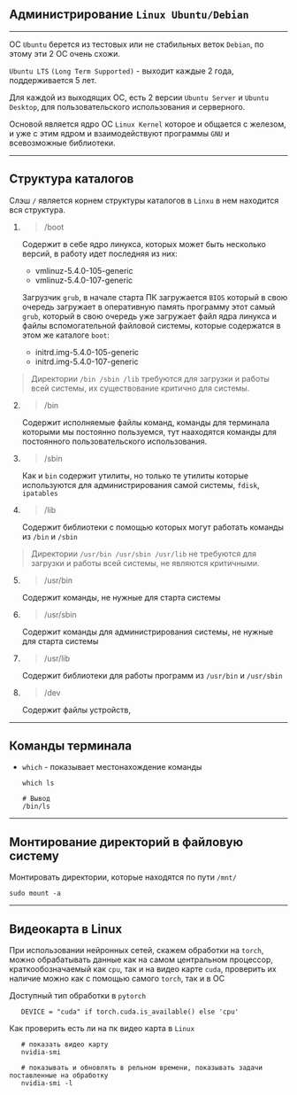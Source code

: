 Администрирование `Linux Ubuntu/Debian`
---
---

ОС `Ubuntu` берется из тестовых или не стабильных веток `Debian`, по этому эти 2
ОС очень схожи.

`Ubuntu LTS` `(Long Term Supported)` - выходит каждые 2 года, поддерживается 5 лет.

Для каждой из выходящих ОС, есть 2 версии `Ubuntu Server` и `Ubuntu Desktop`, для
пользовательского использования и серверного.

Основой является ядро ОС `Linux Kernel` которое и общается с железом, и уже с этим
ядром и взаимодействуют программы `GNU` и всевозможные библиотеки.

---
Структура каталогов
---
Слэш `/` является корнем структуры каталогов в `Linxu` в нем находится вся структура.

1) > /boot 

    Содержит в себе ядро линукса, которых может быть несколько версий, в работу идет 
последняя из них:
     - vmlinuz-5.4.0-105-generic 
     - vmlinuz-5.4.0-107-generic

    Загрузчик `grub`, в начале старта ПК загружается `BIOS` который в свою очередь
загружает в оперативную память программу этот самый `grub`, который в свою очередь 
уже загружает файл ядра линукса и файлы вспомогательной файловой системы, которые 
содержатся в этом же каталоге `boot`:
   - initrd.img-5.4.0-105-generic
   - initrd.img-5.4.0-107-generic

> Директории `/bin /sbin /lib` требуются для загрузки и работы всей системы, 
> их существование критично для системы.

2) > /bin 

   Содержит исполняемые файлы команд, команды для терминала которыми мы постоянно 
пользуемся, тут нааходятся команды для постоянного пользовательского использования.


3) > /sbin

   Как и `bin` содержит утилиты, но только те утилиты которые используются для 
администрирования самой системы, `fdisk`, `ipatables`

4) > /lib

   Содержит библиотеки с помощью которых могут работать команды из `/bin` и `/sbin`
   
> Директории `/usr/bin /usr/sbin /usr/lib` не требуются для загрузки и работы всей
> системы, не являются критичными.

5) > /usr/bin

   Содержит команды, не нужные для старта системы

6) > /usr/sbin

   Содержит команды для администрирования системы, не нужные для старта системы

7) > /usr/lib

   Содержит библиотеки для работы программ из `/usr/bin` и `/usr/sbin`

8) > /dev

   Содержит файлы устройств, 



---
Команды терминала
---

- `which` - показывает местонахождение команды

   ```
   which ls
  
   # Вывод
   /bin/ls
   ```

---
Монтирование директорий в файловую систему
---

Монтировать директории, которые находятся по пути `/mnt/` 

    sudo mount -a

---
Видеокарта в Linux 
---

При использовании нейронных сетей, скажем обработки на `torch`, можно обрабатывать
данные как на самом центральном процессор, краткообозначаемый как `cpu`, так и на
видео карте `cuda`, проверить их наличие можно как с помощью самого `torch`, так
и в ОС

Доступный тип обработки в `pytorch`
```
   DEVICE = "cuda" if torch.cuda.is_available() else 'cpu'
```

Как проверить есть ли на пк видео карта в `Linux`
```
   # показать видео карту
   nvidia-smi 
   
   # показывать и обновлять в рельном времени, показывать задачи поставленные на обработку
   nvidia-smi -l
```




























[//]: # (- `/bin/bash`)

[//]: # (- `/etc/hosts`)

[//]: # (- `| grep`)

[//]: # (- `bashrc` файл с предопределенными переменными окружения в домашней )

[//]: # (директории пользователя)

[//]: # (- Команда `source`)
